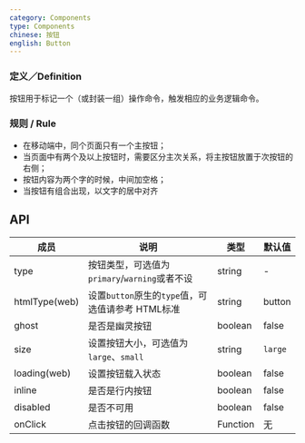 ```yaml
---
category: Components
type: Components
chinese: 按钮
english: Button
---
```


### 定义／Definition
按钮用于标记一个（或封装一组）操作命令，触发相应的业务逻辑命令。

### 规则 / Rule

-	在移动端中，同个页面只有一个主按钮；
-	当页面中有两个及以上按钮时，需要区分主次关系，将主按钮放置于次按钮的右侧；
-	按钮内容为两个字的时候，中间加空格；
-	当按钮有组合出现，以文字的居中对齐


## API

| 成员        | 说明           | 类型      | 默认值       |
|------------|----------------|--------------------|--------------|
| type       | 按钮类型，可选值为`primary`/`warning`或者不设     |   string   |   -  |
| htmlType(web)   | 设置`button`原生的`type`值，可选值请参考 HTML标准   |   string    |  button  |
| ghost     | 是否是幽灵按钮  | boolean |  false  |
| size       | 设置按钮大小，可选值为`large`、`small`  | string | `large`|
| loading(web)	   | 设置按钮载入状态	  | boolean	 | false |
| inline     | 是否是行内按钮   | boolean |   false  |
| disabled   | 是否不可用      | boolean |    false  |
| onClick    | 点击按钮的回调函数 | Function|   无  |
